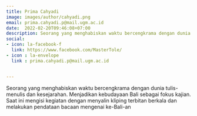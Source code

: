 ```yaml
---
title: Prima Cahyadi
image: images/author/cahyadi.png
email: prima.cahyadi.p@mail.ugm.ac.id
date:  2022-02-20T09:46:08+07:00
description: Seorang yang menghabiskan waktu bercengkrama dengan dunia tulis-menulis dan kesejarahan. Menjadikan kebudayaan Bali sebagai fokus kajian. Saat ini mengisi kegiatan dengan menyalin kliping terbitan berkala dan melakukan pendataan bacaan mengenai ke-Bali-an
social:
- icon: la-facebook-f
  link: https://www.facebook.com/MasterTole/
- icon : la-envelope
  link : prima.cahyadi.p@mail.ugm.ac.id


---
```

Seorang yang menghabiskan waktu bercengkrama dengan dunia tulis-menulis dan kesejarahan. Menjadikan kebudayaan Bali sebagai fokus kajian. Saat ini mengisi kegiatan dengan menyalin kliping terbitan berkala dan melakukan pendataan bacaan mengenai ke-Bali-an